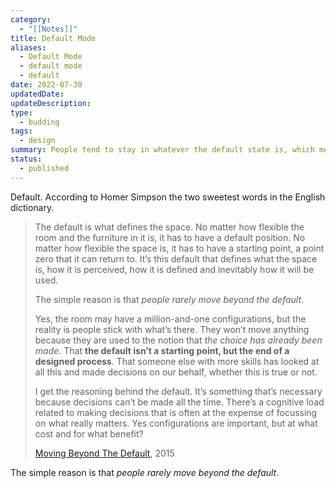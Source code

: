 ```yaml
---
category:
  - "[[Notes]]"
title: Default Mode
aliases:
  - Default Mode
  - default mode
  - default
date: 2022-07-30
updatedDate: 
updateDescription: 
type:
  - budding
tags: 
  - design
summary: People tend to stay in whatever the default state is, which means that whatever the default is has to be designed for.
status:
  - published
---
```

Default. According to Homer Simpson the two sweetest words in the English dictionary.

> The default is what defines the space. No matter how flexible the room and the furniture in it is, it has to have a default position. No matter how flexible the space is, it has to have a starting point, a point zero that it can return to. It’s this default that defines what the space is, how it is perceived, how it is defined and inevitably how it will be used.
> 
> The simple reason is that _people rarely move beyond the default_.
> 
> Yes, the room may have a million-and-one configurations, but the reality is people stick with what’s there. They won’t move anything because they are used to the notion that _the choice has already been made_. That **the default isn’t a starting point, but the end of a designed process**. That someone else with more skills has looked at all this and made decisions on our behalf, whether this is true or not.
> 
> I get the reasoning behind the default. It’s something that’s necessary because decisions can’t be made all the time. There’s a cognitive load related to making decisions that is often at the expense of focussing on what really matters. Yes configurations are important, but at what cost and for what benefit?
> 
> [Moving Beyond The Default](https://timklapdor.wordpress.com/2015/04/20/moving-beyond-the-default/), 2015

The simple reason is that _people rarely move beyond the default_.